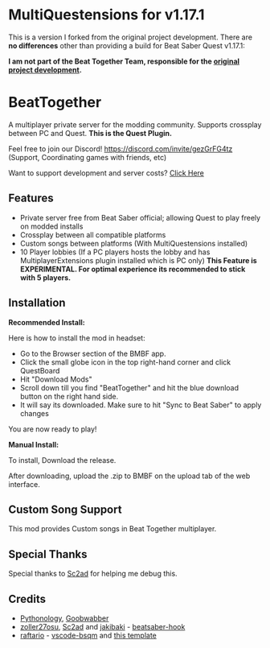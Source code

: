 # MultiQuestensions for v1.17.1

This is a version I forked from the original project development. There are **no differences** other than providing a build for Beat Saber Quest v1.17.1:

**I am not part of the Beat Together Team, responsible for the [original project development](https://github.com/Goobwabber/MultiQuestensions).**

# BeatTogether
A multiplayer private server for the modding community. Supports crossplay between PC and Quest. **This is the Quest Plugin.**

Feel free to join our Discord! https://discord.com/invite/gezGrFG4tz (Support, Coordinating games with friends, etc) 

Want to support development and server costs? [Click Here](https://www.patreon.com/BeatTogether)

## Features
* Private server free from Beat Saber official; allowing Quest to play freely on modded installs
* Crossplay between all compatible platforms
* Custom songs between platforms (With MultiQuestensions installed)
* 10 Player lobbies (If a PC players hosts the lobby and has MultiplayerExtensions plugin installed which is PC only) **This Feature is EXPERIMENTAL. For optimal experience its recommended to stick with 5 players.**

## Installation

**Recommended Install:**

Here is how to install the mod in headset:
- Go to the Browser section of the BMBF app.
- Click the small globe icon in the top right-hand corner and click QuestBoard
- Hit "Download Mods"
- Scroll down till you find "BeatTogether" and hit the blue download button on the right hand side.
- It will say its downloaded. Make sure to hit "Sync to Beat Saber" to apply changes

You are now ready to play!

**Manual Install:**

To install, Download the release.

After downloading, upload the .zip to BMBF on the upload tab of the web interface.

## Custom Song Support
This mod provides Custom songs in Beat Together multiplayer.

## Special Thanks
Special thanks to [Sc2ad](https://github.com/Sc2ad) for helping me debug this.

## Credits
* [Pythonology](https://github.com/pythonology), [Goobwabber](https://github.com/Goobwabber)
* [zoller27osu](https://github.com/zoller27osu), [Sc2ad](https://github.com/Sc2ad) and [jakibaki](https://github.com/jakibaki) - [beatsaber-hook](https://github.com/sc2ad/beatsaber-hook)
* [raftario](https://github.com/raftario) - [vscode-bsqm](https://github.com/raftario/vscode-bsqm) and [this template](https://github.com/raftario/bmbf-mod-template)
